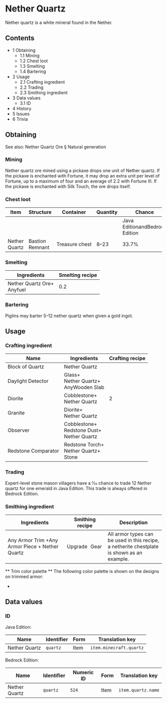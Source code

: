 # Nether Quartz
Nether quartz is a white mineral found in the Nether.

## Contents
- 1 Obtaining
	- 1.1 Mining
	- 1.2 Chest loot
	- 1.3 Smelting
	- 1.4 Bartering
- 2 Usage
	- 2.1 Crafting ingredient
	- 2.2 Trading
	- 2.3 Smithing ingredient
- 3 Data values
	- 3.1 ID
- 4 History
- 5 Issues
- 6 Trivia

## Obtaining
See also: Nether Quartz Ore § Natural generation

### Mining
Nether quartz ore mined using a pickaxe drops one unit of Nether quartz. If the pickaxe is enchanted with Fortune, it may drop an extra unit per level of Fortune, up to a maximum of four and an average of 2.2 with Fortune III. If the pickaxe is enchanted with Silk Touch, the ore drops itself.

### Chest loot
| Item          | Structure       | Container      | Quantity | Chance                         |
|---------------|-----------------|----------------|----------|--------------------------------|
|               |                 |                |          | Java EditionandBedrock Edition |
| Nether Quartz | Bastion Remnant | Treasure chest | 8–23     | 33.7%                          |

### Smelting
| Ingredients                    | Smelting recipe |
|--------------------------------|-----------------|
| Nether Quartz Ore+<br/>Anyfuel | 0.2             |

### Bartering
Piglins may barter 5–12 nether quartz when given a gold ingot.

## Usage
### Crafting ingredient
| Name                | Ingredients                                       | Crafting recipe |
|---------------------|---------------------------------------------------|-----------------|
| Block of Quartz     | Nether Quartz                                     |                 |
| Daylight Detector   | Glass+<br/>Nether Quartz+<br/>AnyWooden Slab      |                 |
| Diorite             | Cobblestone+<br/>Nether Quartz                    | 2               |
| Granite             | Diorite+<br/>Nether Quartz                        |                 |
| Observer            | Cobblestone+<br/>Redstone Dust+<br/>Nether Quartz |                 |
| Redstone Comparator | Redstone Torch+<br/>Nether Quartz+<br/>Stone      |                 |

### Trading
Expert-level stone mason villagers have a 1⁄33 chance to trade 12 Nether quartz  for one emerald in Java Edition. This trade is always offered in Bedrock Edition.

### Smithing ingredient
| Ingredients                                     | Smithing recipe | Description                                                                                         |
|-------------------------------------------------|-----------------|-----------------------------------------------------------------------------------------------------|
| Any Armor Trim +Any Armor Piece + Nether Quartz | Upgrade Gear    | All armor types can be used in this recipe,<br/>a netherite chestplate is shown as an example.<br/> |

** Trim color palette **
The following color palette is shown on the designs on trimmed armor:

- 

## Data values
### ID
Java Edition:

| Name          | Identifier | Form | Translation key         |
|---------------|------------|------|-------------------------|
| Nether Quartz | `quartz`   | Item | `item.minecraft.quartz` |

Bedrock Edition:

| Name          | Identifier | Numeric ID | Form | Translation key    |
|---------------|------------|------------|------|--------------------|
| Nether Quartz | `quartz`   | `524`      | Item | `item.quartz.name` |

